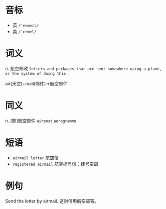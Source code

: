 # 音标

- 英 `/'eəmeɪl/`
- 美 `/'ɛrmel/`

# 词义

n. 航空邮政
`letters and packages that are sent somewhere using a plane, or the system of doing this`



air(天空)+mail(邮件)→航空邮件

# 同义

n. [邮]航空邮件
`airpost` `aerogramme`

# 短语

- `airmail letter` 航空信
- `registered airmail` 航空挂号信；挂号空邮

# 例句

Send the letter by airmail.
这封信用航空邮寄。


